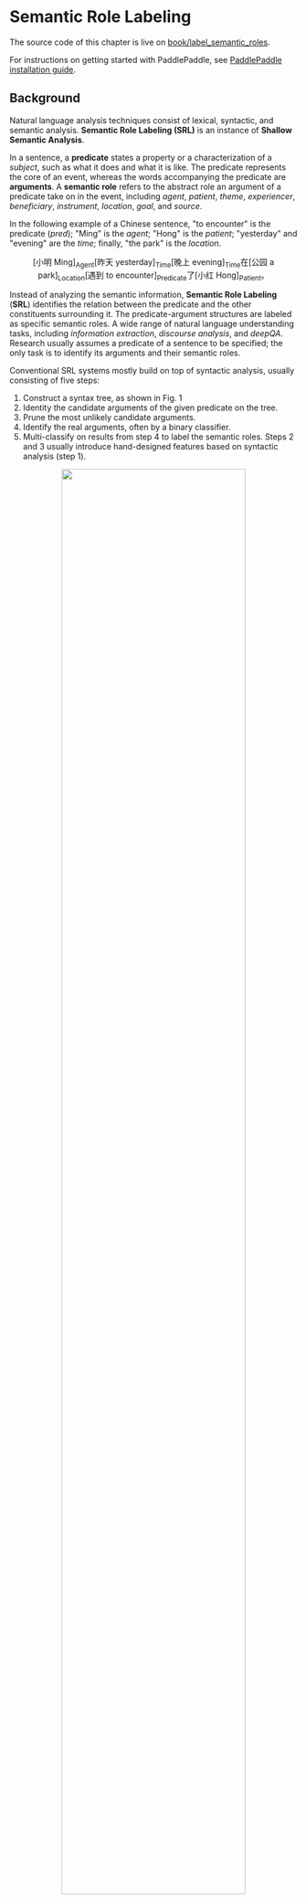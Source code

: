 # Semantic Role Labeling

The source code of this chapter is live on [book/label_semantic_roles](https://github.com/PaddlePaddle/book/tree/develop/06.label_semantic_roles).

For instructions on getting started with PaddlePaddle, see [PaddlePaddle installation guide](https://github.com/PaddlePaddle/Paddle/blob/develop/doc/getstarted/build_and_install/docker_install_en.rst).

## Background

Natural language analysis techniques consist of lexical, syntactic, and semantic analysis. **Semantic Role Labeling (SRL)** is an instance of **Shallow Semantic Analysis**.

In a sentence, a **predicate** states a property or a characterization of a *subject*, such as what it does and what it is like. The predicate represents the core of an event, whereas the words accompanying the predicate are **arguments**. A **semantic role** refers to the abstract role an argument of a predicate take on in the event, including *agent*, *patient*, *theme*, *experiencer*, *beneficiary*, *instrument*, *location*, *goal*, and *source*.

In the following example of a Chinese sentence, "to encounter" is the predicate (*pred*); "Ming" is the *agent*; "Hong" is the *patient*; "yesterday" and "evening" are the *time*; finally, "the park" is the *location*.

$$\mbox{[小明 Ming]}_{\mbox{Agent}}\mbox{[昨天 yesterday]}_{\mbox{Time}}\mbox{[晚上 evening]}_\mbox{Time}\mbox{在[公园 a park]}_{\mbox{Location}}\mbox{[遇到 to encounter]}_{\mbox{Predicate}}\mbox{了[小红 Hong]}_{\mbox{Patient}}\mbox{。}$$

Instead of analyzing the semantic information, **Semantic Role Labeling** (**SRL**) identifies the relation between the predicate and the other constituents surrounding it. The predicate-argument structures are labeled as specific semantic roles. A wide range of natural language understanding tasks, including *information extraction*, *discourse analysis*, and *deepQA*. Research usually assumes a predicate of a sentence to be specified; the only task is to identify its arguments and their semantic roles.

Conventional SRL systems mostly build on top of syntactic analysis, usually consisting of five steps:

1. Construct a syntax tree, as shown in Fig. 1
2. Identity the candidate arguments of the given predicate on the tree.
3. Prune the most unlikely candidate arguments.
4. Identify the real arguments, often by a binary classifier.
5. Multi-classify on results from step 4 to label the semantic roles. Steps 2 and 3 usually introduce hand-designed features based on syntactic analysis (step 1).


<div  align="center">
<img src="image/dependency_parsing_en.png" width = "80%" align=center /><br>
Fig 1. Syntax tree
</div>


However, a complete syntactic analysis requires identifying the relation among all constituents. Thus, the accuracy of SRL is sensitive to the preciseness of the syntactic analysis, making SRL challenging. To reduce its complexity and obtain some information on the syntactic structures, we often use *shallow syntactic analysis* a.k.a. partial parsing or chunking. Unlike complete syntactic analysis, which requires the construction of the complete parsing tree, *Shallow Syntactic Analysis* only requires identifying some independent constituents with relatively simple structures, such as verb phrases (chunk). To avoid difficulties in constructing a syntax tree with high accuracy, some work\[[1](#Reference)\] proposed semantic chunking-based SRL methods, which reduces SRL into a sequence tagging problem. Sequence tagging tasks classify syntactic chunks using **BIO representation**. For syntactic chunks forming role A, its first chunk receives the B-A tag (Begin) and the remaining ones receive the tag I-A (Inside); in the end, the chunks left out receive the tag O.

The BIO representation of above example is shown in Fig.1.

<div  align="center">
<img src="image/bio_example_en.png" width = "90%"  align=center /><br>
Fig 2. BIO representation
</div>

This example illustrates the simplicity of sequence tagging, since

1. It only relies on shallow syntactic analysis, reduces the precision requirement of syntactic analysis;
2. Pruning the candidate arguments is no longer necessary;
3. Arguments are identified and tagged at the same time. Simplifying the workflow reduces the risk of accumulating errors; oftentimes, methods that unify multiple steps boost performance.

In this tutorial, our SRL system is built as an end-to-end system via a neural network. The system takes only text sequences as input, without using any syntactic parsing results or complex hand-designed features. The public dataset [CoNLL-2004 and CoNLL-2005 Shared Tasks](http://www.cs.upc.edu/~srlconll/) is used for the following task: given a sentence with predicates marked, identify the corresponding arguments and their semantic roles through sequence tagging.

## Model

**Recurrent Neural Networks** (*RNN*) are important tools for sequence modeling and have been successfully used in some natural language processing tasks. Unlike feed-forward neural networks, RNNs can model the dependencies between elements of sequences. As a variant of RNNs', LSTMs aim model long-term dependency in long sequences. We have introduced this in [understand_sentiment](https://github.com/PaddlePaddle/book/tree/develop/05.understand_sentiment). In this chapter, we continue to use LSTMs to solve SRL problems.

### Stacked Recurrent Neural Network

*Deep Neural Networks* can extract hierarchical representations. The higher layers can form relatively abstract/complex representations, based on primitive features discovered through the lower layers. Unfolding LSTMs through time results in a deep feed-forward neural network. This is because any computational path between the input at time $k < t$ to the output at time $t$ crosses several nonlinear layers. On the other hand, due to parameter sharing over time, LSTMs are also *shallow*; that is, the computation carried out at each time-step is just a linear transformation. Deep LSTM networks are typically constructed by stacking multiple LSTM layers on top of each other and taking the output from lower LSTM layer at time $t$ as the input of upper LSTM layer at time $t$. Deep, hierarchical neural networks can be efficient at representing some functions and modeling varying-length dependencies\[[2](#Reference)\].


However, in a deep LSTM network, any gradient propagated back in depth needs to traverse a large number of nonlinear steps. As a result, while LSTMs of 4 layers can be trained properly, those with 4-8 have much worse performance. Conventional LSTMs prevent back-propagated errors from vanishing or exploding by introducing shortcut connections to skip the intermediate nonlinear layers. Therefore, deep LSTMs can consider shortcut connections in depth as well.


A single LSTM cell has three operations:

1. input-to-hidden: map input $x$ to the input of the forget gates, input gates, memory cells and output gates by linear transformation (i.e., matrix mapping);
2. hidden-to-hidden: calculate forget gates, input gates, output gates and update memory cell, this is the main part of LSTMs;
3. hidden-to-output: this part typically involves an activation operation on hidden states.

Based on the stacked LSTMs, we add shortcut connections: take the input-to-hidden from the previous layer as a new input and learn another linear transformation.

Fig.3 illustrates the final stacked recurrent neural networks.

<p align="center">  
<img src="./image/stacked_lstm_en.png" width = "40%"  align=center><br>
Fig 3. Stacked Recurrent Neural Networks
</p>

### Bidirectional Recurrent Neural Network

While LSTMs can summarize the history -- all the previous input seen up until now -- they can not see the future. Because most NLP (natural language processing) tasks provide the entirety of sentences, sequential learning can benefit from having the future encoded as well as the history.

To address, we can design a bidirectional recurrent neural network by making a minor modification. A higher LSTM layer can process the sequence in reversed direction with regards to its immediate lower LSTM layer, i.e., deep LSTM layers take turns to train on input sequences from left-to-right and right-to-left. Therefore, LSTM layers at time-step $t$ can see both histories and the future, starting from the second layer. Fig. 4 illustrates the bidirectional recurrent neural networks.


<p align="center">  
<img src="./image/bidirectional_stacked_lstm_en.png" width = "60%" align=center><br>
Fig 4. Bidirectional LSTMs
</p>

Note that, this bidirectional RNNs is different with the one proposed by Bengio et al. in machine translation tasks \[[3](#Reference), [4](#Reference)\]. We will introduce another bidirectional RNNs in the following tasks [machine translation](https://github.com/PaddlePaddle/book/blob/develop/machine_translation/README.en.md)

### Conditional Random Field (CRF)

Typically, a neural network's lower layers learn representations while its very top layer learns the final task. These principles can guide our problem-solving approaches. In SRL tasks, a **Conditional Random Field** (*CRF*) is built on top of the network in order to perform the final prediction to tag sequences. It takes as input the representations provided by the last LSTM layer.


The CRF is an undirected probabilistic graph with nodes denoting random variables and edges denoting dependencies between these variables. In essence, CRFs learn the conditional probability $P(Y|X)$, where $X = (x_1, x_2, ... , x_n)$ are sequences of input and $Y = (y_1, y_2, ... , y_n)$ are label sequences; to decode, simply search through $Y$ for a sequence that maximizes the conditional probability $P(Y|X)$, i.e., $Y^* = \mbox{arg max}_{Y} P(Y | X)$。

Sequence tagging tasks do not assume a lot of conditional independence, because they are only concerned with the input and the output being linear sequences. Thus, the graph model of sequence tagging tasks is usually a simple chain or line, which results in a **Linear-Chain Conditional Random Field**, shown in Fig.5.

<p align="center">  
<img src="./image/linear_chain_crf.png" width = "35%" align=center><br>
Fig 5. Linear Chain Conditional Random Field used in SRL tasks
</p>

By the fundamental theorem of random fields \[[5](#Reference)\], the joint distribution over the label sequence $Y$ given $X$ has the form:

$$p(Y | X) = \frac{1}{Z(X)} \text{exp}\left(\sum_{i=1}^{n}\left(\sum_{j}\lambda_{j}t_{j} (y_{i - 1}, y_{i}, X, i) + \sum_{k} \mu_k s_k (y_i, X, i)\right)\right)$$


where, $Z(X)$ is normalization constant, ${t_j}$ represents the feature functions defined on edges called the *transition feature*, which denotes the transition probabilities from $y_{i-1}$ to $y_i$ given input sequence $X$. ${s_k}$ represents the feature function defined on nodes, called the state feature, denoting the probability of $y_i$ given input sequence $X$. In addition, $\lambda_j$ and $\mu_k$ are weights corresponding to $t_j$ and $s_k$. Alternatively, $t$ and $s$ can be written in the same form that depends on $y_{i - 1}$, $y_i$, $X$, and $i$. Taking its summation over all nodes $i$, we have: $f_{k}(Y, X) = \sum_{i=1}^{n}f_k({y_{i - 1}, y_i, X, i})$, which defines the *feature function* $f$. Thus, $P(Y|X)$ can be written as:

$$p(Y|X, W) = \frac{1}{Z(X)}\text{exp}\sum_{k}\omega_{k}f_{k}(Y, X)$$

where $\omega$ are the weights to the feature function that the CRF learns. While training, given input sequences and label sequences $D = \left[(X_1,  Y_1), (X_2 , Y_2) , ... , (X_N, Y_N)\right]$, by maximum likelihood estimation (**MLE**), we construct the following objective function:


$$\DeclareMathOperator*{\argmax}{arg\,max} L(\lambda, D) = - \text{log}\left(\prod_{m=1}^{N}p(Y_m|X_m, W)\right) + C \frac{1}{2}\lVert W\rVert^{2}$$


This objective function can be solved via back-propagation in an end-to-end manner. While decoding, given input sequences $X$, search for sequence $\bar{Y}$ to maximize the conditional probability $\bar{P}(Y|X)$ via decoding methods (such as *Viterbi*, or [Beam Search Algorithm](https://github.com/PaddlePaddle/book/blob/develop/07.machine_translation/README.en.md#Beam%20Search%20Algorithm)).

### Deep Bidirectional LSTM (DB-LSTM) SRL model

Given predicates and a sentence, SRL tasks aim to identify arguments of the given predicate and their semantic roles. If a sequence has $n$ predicates, we will process this sequence $n$ times. Here is the breakdown of a straight-forward model:

1. Construct inputs;
 - input 1: predicate, input 2: sentence
 - expand input 1 into a sequence of the same length with input 2's sentence, using one-hot representation;
2. Convert the one-hot sequences from step 1 to vector sequences via a word embedding's lookup table;
3. Learn the representation of input sequences by taking vector sequences from step 2 as inputs;
4. Take the representation from step 3 as input, label sequence as supervisory signal, and realize sequence tagging tasks.

Here, we propose some improvements by introducing two simple but effective features:

- predicate context (**ctx-p**): A single predicate word may not describe all the predicate information, especially when the same words appear multiple times in a sentence. With the expanded context, the ambiguity can be largely eliminated. Thus, we extract $n$ words before and after predicate to construct a window chunk.

- region mark ($m_r$): The binary marker on a word, $m_r$, takes the value of $1$ when the word is in the predicate context region, and $0$ if not.

After these modifications, the model is as follows, as illustrated in Figure 6:

1. Construct inputs
 - Input 1: word sequence. Input 2: predicate. Input 3: predicate context, extract $n$ words before and after predicate. Input 4: region mark sequence, where an entry is 1 if word is located in the predicate context region, 0 otherwise.
 - expand input 2~3 into sequences with the same length with input 1
2. Convert input 1~4 to vector sequences via word embedding lookup tables; While input 1 and 3 shares the same lookup table, input 2 and 4 have separate lookup tables.
3. Take the four vector sequences from step 2 as inputs to bidirectional LSTMs; Train the LSTMs to update representations.
4. Take the representation from step 3 as input to CRF, label sequence as supervisory signal, and complete sequence tagging tasks.


<div  align="center">  
<img src="image/db_lstm_network_en.png" width = "60%"  align=center /><br>
Fig 6. DB-LSTM for SRL tasks
</div>

## Data Preparation

In the tutorial, we use [CoNLL 2005](http://www.cs.upc.edu/~srlconll/) SRL task open dataset as an example. Note that the training set and development set of the CoNLL 2005 SRL task are not free to download after the competition. Currently, only the test set can be obtained, including 23 sections of the Wall Street Journal and three sections of the Brown corpus. In this tutorial, we use the WSJ corpus as the training dataset to explain the model. However, since the training set is small, for a usable neural network SRL system, please consider paying for the full corpus.

The original data includes a variety of information such as POS tagging, naming entity recognition, syntax tree, etc. In this tutorial, we only use the data under `test.wsj/words/` (text sequence) and `test.wsj/props/` (label results). The data directory used in this tutorial is as follows:

```text
conll05st-release/
└── test.wsj
    ├── props  # 标注结果
    └── words  # 输入文本序列
```

The annotation information is derived from the results of Penn TreeBank\[[7](#references)\] and PropBank \[[8](# references)\]. The labeling of the PropBank is different from the labeling methods mentioned before, but shares with it the same underlying principle. For descriptions of the labeling, please refer to the paper \[[9](#references)\].

The raw data needs to be preprocessed into formats that PaddlePaddle can handle. The preprocessing consists of the following steps:

1. Merge the text sequence and the tag sequence into the same record;
2. If a sentence contains $n$ predicates, the sentence will be processed $n$ times into $n$ separate training samples, each sample with a different predicate;
3. Extract the predicate context and construct the predicate context region marker;
4. Construct the markings in BIO format;
5. Obtain the integer index corresponding to the word according to the dictionary.

```python
# import paddle.v2.dataset.conll05 as conll05
# conll05.corpus_reader does step 1 and 2 as mentioned above.
# conll05.reader_creator does step 3 to 5.
# conll05.test gets preprocessed training instances.
```

After preprocessing, a training sample contains nine features, namely: word sequence, predicate, predicate context (5 columns), region mark sequence, label sequence. The following table is an example of a training sample.

| word sequence | predicate | predicate context（5 columns） | region mark sequence | label sequence|
|---|---|---|---|---|
| A | set | n't been set . × | 0 | B-A1 |
| record | set | n't been set . × | 0 | I-A1 |
| date | set | n't been set . × | 0 | I-A1 |
| has | set | n't been set . × | 0 | O |
| n't | set | n't been set . × | 1 | B-AM-NEG |
| been | set | n't been set . × | 1 | O |
| set | set | n't been set . × | 1 | B-V |
| . | set | n't been set . × | 1 | O |

In addition to the data, we provide following resources:

| filename | explanation |
|---|---|
| word_dict | dictionary of input sentences, total 44068 words |
| label_dict | dictionary of labels, total 106 labels |
| predicate_dict | predicate dictionary, total 3162 predicates |
| emb | a pre-trained word vector lookup table, 32-dimentional |

We trained a language model on the English Wikipedia to get a word vector lookup table used to initialize the SRL model. While training the SRL model, the word vector lookup table is no longer updated. To learn more about the language model and the word vector lookup table, please refer to the tutorial [word vector](https://github.com/PaddlePaddle/book/blob/develop/04.word2vec/README.md). There are 995,000,000 tokens in the training corpus, and the dictionary size is 4900,000 words. In the CoNLL 2005 training corpus, 5% of the words are not in the 4900,000 words, and we see them all as unknown words, represented by `<unk>`.

Here we fetch the dictionary, and print its size:

```python
import math
import numpy as np
import gzip
import paddle.v2 as paddle
import paddle.v2.dataset.conll05 as conll05
import paddle.v2.evaluator as evaluator

paddle.init(use_gpu=False, trainer_count=1)

word_dict, verb_dict, label_dict = conll05.get_dict()
word_dict_len = len(word_dict)
label_dict_len = len(label_dict)
pred_len = len(verb_dict)

print word_dict_len
print label_dict_len
print pred_len
```

## Model Configuration

- Define input data dimensions and model hyperparameters.

```python
mark_dict_len = 2    # value range of region mark. Region mark is either 0 or 1, so range is 2
word_dim = 32        # word vector dimension
mark_dim = 5         # adjacent dimension
hidden_dim = 512     # the dimension of LSTM hidden layer vector is 128 (512/4)
depth = 8            # depth of stacked LSTM

# There are 9 features per sample, so we will define 9 data layers.
# They type for each layer is integer_value_sequence.
def d_type(value_range):
    return paddle.data_type.integer_value_sequence(value_range)

# word sequence
word = paddle.layer.data(name='word_data', type=d_type(word_dict_len))
# predicate
predicate = paddle.layer.data(name='verb_data', type=d_type(pred_len))

# 5 features for predicate context
ctx_n2 = paddle.layer.data(name='ctx_n2_data', type=d_type(word_dict_len))
ctx_n1 = paddle.layer.data(name='ctx_n1_data', type=d_type(word_dict_len))
ctx_0 = paddle.layer.data(name='ctx_0_data', type=d_type(word_dict_len))
ctx_p1 = paddle.layer.data(name='ctx_p1_data', type=d_type(word_dict_len))
ctx_p2 = paddle.layer.data(name='ctx_p2_data', type=d_type(word_dict_len))

# region marker sequence
mark = paddle.layer.data(name='mark_data', type=d_type(mark_dict_len))

# label sequence
target = paddle.layer.data(name='target', type=d_type(label_dict_len))
```

Note that `hidden_dim = 512` means a LSTM hidden vector of 128 dimension (512/4). Please refer to PaddlePaddle's official documentation for detail: [lstmemory](http://www.paddlepaddle.org/doc/ui/api/trainer_config_helpers/layers.html#lstmemory)。

- Transform the word sequence itself, the predicate, the predicate context, and the region mark sequence into embedded vector sequences.

```python  

# Since word vectorlookup table is pre-trained, we won't update it this time.
# is_static being True prevents updating the lookup table during training.
emb_para = paddle.attr.Param(name='emb', initial_std=0., is_static=True)
# hyperparameter configurations
default_std = 1 / math.sqrt(hidden_dim) / 3.0
std_default = paddle.attr.Param(initial_std=default_std)
std_0 = paddle.attr.Param(initial_std=0.)

predicate_embedding = paddle.layer.embedding(
    size=word_dim,
    input=predicate,
    param_attr=paddle.attr.Param(
        name='vemb', initial_std=default_std))
mark_embedding = paddle.layer.embedding(
    size=mark_dim, input=mark, param_attr=std_0)

word_input = [word, ctx_n2, ctx_n1, ctx_0, ctx_p1, ctx_p2]
emb_layers = [
    paddle.layer.embedding(
        size=word_dim, input=x, param_attr=emb_para) for x in word_input
]
emb_layers.append(predicate_embedding)
emb_layers.append(mark_embedding)
```

- 8 LSTM units are trained through alternating left-to-right / right-to-left order denoted by the variable `reverse`.

```python  
hidden_0 = paddle.layer.mixed(
    size=hidden_dim,
    bias_attr=std_default,
    input=[
        paddle.layer.full_matrix_projection(
            input=emb, param_attr=std_default) for emb in emb_layers
    ])

mix_hidden_lr = 1e-3
lstm_para_attr = paddle.attr.Param(initial_std=0.0, learning_rate=1.0)
hidden_para_attr = paddle.attr.Param(
    initial_std=default_std, learning_rate=mix_hidden_lr)

lstm_0 = paddle.layer.lstmemory(
    input=hidden_0,
    act=paddle.activation.Relu(),
    gate_act=paddle.activation.Sigmoid(),
    state_act=paddle.activation.Sigmoid(),
    bias_attr=std_0,
    param_attr=lstm_para_attr)

# stack L-LSTM and R-LSTM with direct edges
input_tmp = [hidden_0, lstm_0]

for i in range(1, depth):
    mix_hidden = paddle.layer.mixed(
        size=hidden_dim,
        bias_attr=std_default,
        input=[
            paddle.layer.full_matrix_projection(
                input=input_tmp[0], param_attr=hidden_para_attr),
            paddle.layer.full_matrix_projection(
                input=input_tmp[1], param_attr=lstm_para_attr)
        ])

    lstm = paddle.layer.lstmemory(
        input=mix_hidden,
        act=paddle.activation.Relu(),
        gate_act=paddle.activation.Sigmoid(),
        state_act=paddle.activation.Sigmoid(),
        reverse=((i % 2) == 1),
        bias_attr=std_0,
        param_attr=lstm_para_attr)

    input_tmp = [mix_hidden, lstm]
```

- In PaddlePaddle, state features and transition features of a CRF are implemented by a fully connected layer and a CRF layer seperately. The fully connected layer with linear activation learns the state features, here we use paddle.layer.mixed (paddle.layer.fc can be uesed as well), and the CRF layer in PaddlePaddle: paddle.layer.crf only learns the transition features, which is a cost layer and is the last layer of the network. paddle.layer.crf outputs the log probability of true tag sequence as the cost by given the input sequence and it requires the true tag sequence as target in the learning process.

```python

# The output of the top LSTM unit and its input are feed into a fully connected layer,
# size of which equals to size of tag labels.
# The fully connected layer learns the state features

feature_out = paddle.layer.mixed(
    size=label_dict_len,
    bias_attr=std_default,
    input=[
        paddle.layer.full_matrix_projection(
            input=input_tmp[0], param_attr=hidden_para_attr),
        paddle.layer.full_matrix_projection(
            input=input_tmp[1], param_attr=lstm_para_attr)], )

crf_cost = paddle.layer.crf(
    size=label_dict_len,
    input=feature_out,
    label=target,
    param_attr=paddle.attr.Param(
        name='crfw',
        initial_std=default_std,
        learning_rate=mix_hidden_lr))
```

- The CRF decoding layer is used for evaluation and inference. It shares weights with CRF layer.  The sharing of parameters among multiple layers is specified by using the same parameter name in these layers. If true tag sequence is provided in training process, `paddle.layer.crf_decoding` calculates labelling error for each input token and `evaluator.sum` sum the error over the entire sequence. Otherwise, `paddle.layer.crf_decoding`  generates the labelling tags.

```python
crf_dec = paddle.layer.crf_decoding(
   size=label_dict_len,
   input=feature_out,
   label=target,
   param_attr=paddle.attr.Param(name='crfw'))
evaluator.sum(input=crf_dec)
```

## Train model

### Create Parameters

All necessary parameters will be traced created given output layers that we need to use.

```python
parameters = paddle.parameters.create(crf_cost)
```

We can print out parameter name. It will be generated if not specified.

```python
print parameters.keys()
```

Now we load the pre-trained word lookup tables from word embeddings trained on the English language Wikipedia.

```python
def load_parameter(file_name, h, w):
    with open(file_name, 'rb') as f:
        f.read(16)
        return np.fromfile(f, dtype=np.float32).reshape(h, w)
parameters.set('emb', load_parameter(conll05.get_embedding(), 44068, 32))
```

### Create Trainer

We will create trainer given model topology, parameters, and optimization method. We will use the most basic **SGD** method, which is a momentum optimizer with 0 momentum. Meanwhile, we will set learning rate and regularization.

```python
optimizer = paddle.optimizer.Momentum(
    momentum=0,
    learning_rate=1e-3,
    regularization=paddle.optimizer.L2Regularization(rate=8e-4),
    model_average=paddle.optimizer.ModelAverage(
        average_window=0.5, max_average_window=10000), )

trainer = paddle.trainer.SGD(cost=crf_cost,
                             parameters=parameters,
                             update_equation=optimizer,
                             extra_layers=crf_dec)
```

### Trainer

As mentioned in data preparation section, we will use CoNLL 2005 test corpus as the training data set. `conll05.test()` outputs one training instance at a time. It is shuffled and batched into mini batches, and used as input.

```python
reader = paddle.batch(
    paddle.reader.shuffle(
        conll05.test(), buf_size=8192), batch_size=2)
```

`feeding` is used to specify the correspondence between data instance and data layer. For example, according to following `feeding`, the 0th column of data instance produced by`conll05.test()` is matched to the data layer named `word_data`.

```python
feeding = {
    'word_data': 0,
    'ctx_n2_data': 1,
    'ctx_n1_data': 2,
    'ctx_0_data': 3,
    'ctx_p1_data': 4,
    'ctx_p2_data': 5,
    'verb_data': 6,
    'mark_data': 7,
    'target': 8
}
```

`event_handler` can be used as callback for training events, it will be used as an argument for the `train` method. Following `event_handler` prints cost during training.

```python
def event_handler(event):
    if isinstance(event, paddle.event.EndIteration):
        if event.batch_id and event.batch_id % 10 == 0:
            print "Pass %d, Batch %d, Cost %f, %s" % (
                event.pass_id, event.batch_id, event.cost, event.metrics)
        if event.batch_id % 400 == 0:
            result = trainer.test(reader=reader, feeding=feeding)
            print "\nTest with Pass %d, Batch %d, %s" % (event.pass_id, event.batch_id, result.metrics)

    if isinstance(event, paddle.event.EndPass):
        # save parameters
        with gzip.open('params_pass_%d.tar.gz' % event.pass_id, 'w') as f:
            parameters.to_tar(f)

        result = trainer.test(reader=reader, feeding=feeding)
        print "\nTest with Pass %d, %s" % (event.pass_id, result.metrics)
```

`trainer.train` will train the model.

```python
trainer.train(
    reader=reader,
    event_handler=event_handler,
    num_passes=10000,
    feeding=feeding)
```

### Application

Aftern training is done, we need to select an optimal model based one performance index to do inference. In this task, one can simply select the model with the least number of marks on the test set. The `paddle.layer.crf_decoding` layer is used in the inference, but its inputs does not include the ground truth label.

```python
predict = paddle.layer.crf_decoding(
    size=label_dict_len,
    input=feature_out,
    param_attr=paddle.attr.Param(name='crfw'))
```

Here, using one testing sample as an example.

```python
test_creator = paddle.dataset.conll05.test()
test_data = []
for item in test_creator():
    test_data.append(item[0:8])
    if len(test_data) == 1:
        break
```

The inference interface `paddle.infer` returns the index of predicting labels. Then printing the tagging results based dictionary `labels_reverse`.


```python
labs = paddle.infer(
    output_layer=predict, parameters=parameters, input=test_data, field='id')
assert len(labs) == len(test_data[0][0])
labels_reverse={}
for (k,v) in label_dict.items():
    labels_reverse[v]=k
pre_lab = [labels_reverse[i] for i in labs]
print pre_lab
```

## Conclusion

Semantic Role Labeling is an important intermediate step in a wide range of natural language processing tasks. In this tutorial, we use SRL as an example to illustrate using PaddlePaddle to do sequence tagging tasks. The models proposed are from our published paper\[[10](#Reference)\]. We only use test data for illustration since the training data on the CoNLL 2005 dataset is not completely public. This aims to propose an end-to-end neural network model with fewer dependencies on natural language processing tools but is comparable, or even better than traditional models in terms of performance. Please check out our paper for more information and discussions.

## Reference
1. Sun W, Sui Z, Wang M, et al. [Chinese semantic role labeling with shallow parsing](http://www.aclweb.org/anthology/D09-1#page=1513)[C]//Proceedings of the 2009 Conference on Empirical Methods in Natural Language Processing: Volume 3-Volume 3. Association for Computational Linguistics, 2009: 1475-1483.
2. Pascanu R, Gulcehre C, Cho K, et al. [How to construct deep recurrent neural networks](https://arxiv.org/abs/1312.6026)[J]. arXiv preprint arXiv:1312.6026, 2013.
3. Cho K, Van Merriënboer B, Gulcehre C, et al. [Learning phrase representations using RNN encoder-decoder for statistical machine translation](https://arxiv.org/abs/1406.1078)[J]. arXiv preprint arXiv:1406.1078, 2014.
4. Bahdanau D, Cho K, Bengio Y. [Neural machine translation by jointly learning to align and translate](https://arxiv.org/abs/1409.0473)[J]. arXiv preprint arXiv:1409.0473, 2014.
5. Lafferty J, McCallum A, Pereira F. [Conditional random fields: Probabilistic models for segmenting and labeling sequence data](http://www.jmlr.org/papers/volume15/doppa14a/source/biblio.bib.old)[C]//Proceedings of the eighteenth international conference on machine learning, ICML. 2001, 1: 282-289.
6. 李航. 统计学习方法[J]. 清华大学出版社, 北京, 2012.
7. Marcus M P, Marcinkiewicz M A, Santorini B. [Building a large annotated corpus of English: The Penn Treebank](http://repository.upenn.edu/cgi/viewcontent.cgi?article=1246&context=cis_reports)[J]. Computational linguistics, 1993, 19(2): 313-330.
8. Palmer M, Gildea D, Kingsbury P. [The proposition bank: An annotated corpus of semantic roles](http://www.mitpressjournals.org/doi/pdfplus/10.1162/0891201053630264)[J]. Computational linguistics, 2005, 31(1): 71-106.
9. Carreras X, Màrquez L. [Introduction to the CoNLL-2005 shared task: Semantic role labeling](http://www.cs.upc.edu/~srlconll/st05/papers/intro.pdf)[C]//Proceedings of the Ninth Conference on Computational Natural Language Learning. Association for Computational Linguistics, 2005: 152-164.
10. Zhou J, Xu W. [End-to-end learning of semantic role labeling using recurrent neural networks](http://www.aclweb.org/anthology/P/P15/P15-1109.pdf)[C]//Proceedings of the Annual Meeting of the Association for Computational Linguistics. 2015.

<br/>
This tutorial is contributed by <a xmlns:cc="http://creativecommons.org/ns#" href="http://book.paddlepaddle.org" property="cc:attributionName" rel="cc:attributionURL">PaddlePaddle</a>, and licensed under a <a rel="license" href="http://creativecommons.org/licenses/by-nc-sa/4.0/">Creative Commons Attribution-NonCommercial-ShareAlike 4.0 International License</a>.
